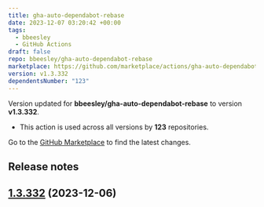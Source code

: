 ```yaml
---
title: gha-auto-dependabot-rebase
date: 2023-12-07 03:20:42 +00:00
tags:
  - bbeesley
  - GitHub Actions
draft: false
repo: bbeesley/gha-auto-dependabot-rebase
marketplace: https://github.com/marketplace/actions/gha-auto-dependabot-rebase
version: v1.3.332
dependentsNumber: "123"
---
```



Version updated for **bbeesley/gha-auto-dependabot-rebase** to version **v1.3.332**.
- This action is used across all versions by **123** repositories.

Go to the [GitHub Marketplace](https://github.com/marketplace/actions/gha-auto-dependabot-rebase) to find the latest changes.

## Release notes

## [1.3.332](https://github.com/bbeesley/gha-auto-dependabot-rebase/compare/v1.3.331...v1.3.332) (2023-12-06)





